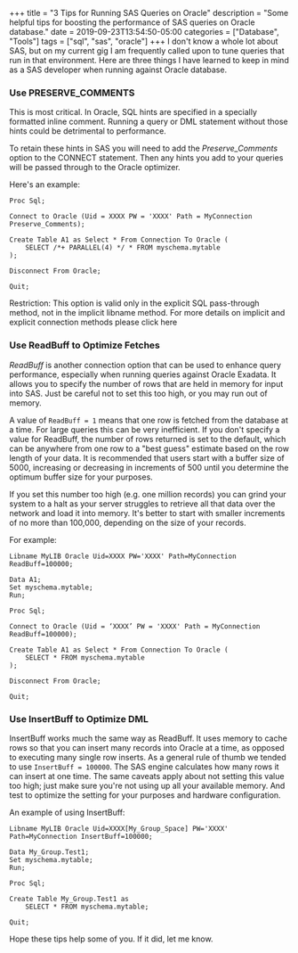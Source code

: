 +++ 
title = "3 Tips for Running SAS Queries on Oracle"
description = "Some helpful tips for boosting the performance of SAS queries on Oracle database."
date = 2019-09-23T13:54:50-05:00
categories = ["Database", "Tools"]
tags = ["sql", "sas", "oracle"]
+++
I don't know a whole lot about SAS, but on my current gig I am frequently called upon to tune queries that run in that environment. Here are three things I have learned to keep in mind as a SAS developer when running against Oracle database.

### Use PRESERVE_COMMENTS

This is most critical. In Oracle, SQL hints are specified in a specially formatted inline comment. Running a query or DML statement without those hints could be detrimental to performance.

To retain these hints in SAS you will need to add the *Preserve_Comments* option to the CONNECT statement. Then any hints you add to your queries will be passed through to the Oracle optimizer.
 
Here's an example:
 
```
Proc Sql;
 
Connect to Oracle (Uid = XXXX PW = 'XXXX' Path = MyConnection Preserve_Comments);
 
Create Table A1 as Select * From Connection To Oracle (
	SELECT /*+ PARALLEL(4) */ * FROM myschema.mytable
);

Disconnect From Oracle;

Quit;                              
```
 
Restriction: This option is valid only in the explicit SQL pass-through method, not in the implicit libname method. For more details on implicit and explicit connection methods please click here

### Use ReadBuff to Optimize Fetches

*ReadBuff* is another connection option that can be used to enhance query performance, especially when running queries against Oracle Exadata. It allows you to specify the number of rows that are held in memory for input into SAS. Just be careful not to set this too high, or you may run out of memory.

A value of `ReadBuff = 1` means that one row is fetched from the database at a time. For large queries this can be very inefficient. If you don't specify a value for ReadBuff, the number of rows returned is set to the default, which can be anywhere from one row to a "best guess" estimate based on the row length of your data. It is recommended that users start with a buffer size of 5000, increasing or decreasing in increments of 500 until you determine the optimum buffer size for your purposes.

If you set this number too high (e.g. one million records) you can grind your system to a halt as your server struggles to retrieve all that data over the network and load it into memory. It's better to start with smaller increments of no more than 100,000, depending on the size of your records.
 
For example:

```
Libname MyLIB Oracle Uid=XXXX PW='XXXX' Path=MyConnection ReadBuff=100000;
 
Data A1;
Set myschema.mytable;
Run;
 
Proc Sql;

Connect to Oracle (Uid = ‘XXXX’ PW = 'XXXX' Path = MyConnection ReadBuff=100000);

Create Table A1 as Select * From Connection To Oracle (
	SELECT * FROM myschema.mytable
);

Disconnect From Oracle;

Quit;
```

### Use InsertBuff to Optimize DML

InsertBuff works much the same way as ReadBuff. It uses memory to cache rows so that you can insert many records into Oracle at a time, as opposed to executing many single row inserts. As a general rule of thumb we tended to use `InsertBuff = 100000`. The SAS engine calculates how many rows it can insert at one time. The same caveats apply about not setting this value too high; just make sure you're not using up all your available memory. And test to optimize the setting for your purposes and hardware configuration.

An example of using InsertBuff:

```
Libname MyLIB Oracle Uid=XXXX[My_Group_Space] PW='XXXX' Path=MyConnection InsertBuff=100000;
 
Data My_Group.Test1;
Set myschema.mytable;
Run;
 
Proc Sql;

Create Table My_Group.Test1 as
	SELECT * FROM myschema.mytable;
 
Quit;
```

Hope these tips help some of you. If it did, let me know.
